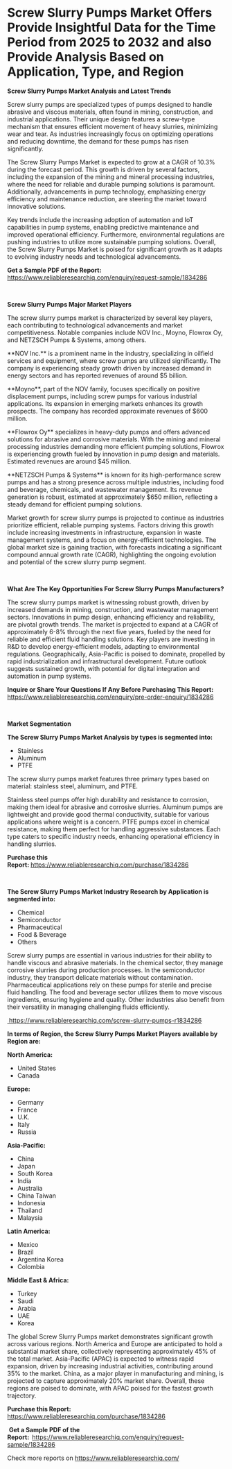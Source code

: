 <p><h1>Screw Slurry Pumps Market Offers Provide Insightful Data for the Time Period from 2025 to 2032 and also Provide Analysis Based on Application, Type, and Region</h1></p><p><strong>Screw Slurry Pumps Market Analysis and Latest Trends</strong></p>
<p><p>Screw slurry pumps are specialized types of pumps designed to handle abrasive and viscous materials, often found in mining, construction, and industrial applications. Their unique design features a screw-type mechanism that ensures efficient movement of heavy slurries, minimizing wear and tear. As industries increasingly focus on optimizing operations and reducing downtime, the demand for these pumps has risen significantly.</p><p>The Screw Slurry Pumps Market is expected to grow at a CAGR of 10.3% during the forecast period. This growth is driven by several factors, including the expansion of the mining and mineral processing industries, where the need for reliable and durable pumping solutions is paramount. Additionally, advancements in pump technology, emphasizing energy efficiency and maintenance reduction, are steering the market toward innovative solutions.</p><p>Key trends include the increasing adoption of automation and IoT capabilities in pump systems, enabling predictive maintenance and improved operational efficiency. Furthermore, environmental regulations are pushing industries to utilize more sustainable pumping solutions. Overall, the Screw Slurry Pumps Market is poised for significant growth as it adapts to evolving industry needs and technological advancements.</p></p>
<p><strong>Get a Sample PDF of the Report:&nbsp;</strong> <a href="https://www.reliableresearchiq.com/enquiry/request-sample/1834286?utm_campaign=2278&utm_medium=2&utm_source=Github&utm_content=ia&utm_term=28022025&utm_id=screw-slurry-pumps">https://www.reliableresearchiq.com/enquiry/request-sample/1834286</a></p>
<p>&nbsp;</p>
<p><strong>Screw Slurry Pumps Major Market Players</strong></p>
<p><p>The screw slurry pumps market is characterized by several key players, each contributing to technological advancements and market competitiveness. Notable companies include NOV Inc., Moyno, Flowrox Oy, and NETZSCH Pumps & Systems, among others.</p><p>**NOV Inc.** is a prominent name in the industry, specializing in oilfield services and equipment, where screw pumps are utilized significantly. The company is experiencing steady growth driven by increased demand in energy sectors and has reported revenues of around $5 billion.</p><p>**Moyno**, part of the NOV family, focuses specifically on positive displacement pumps, including screw pumps for various industrial applications. Its expansion in emerging markets enhances its growth prospects. The company has recorded approximate revenues of $600 million.</p><p>**Flowrox Oy** specializes in heavy-duty pumps and offers advanced solutions for abrasive and corrosive materials. With the mining and mineral processing industries demanding more efficient pumping solutions, Flowrox is experiencing growth fueled by innovation in pump design and materials. Estimated revenues are around $45 million.</p><p>**NETZSCH Pumps & Systems** is known for its high-performance screw pumps and has a strong presence across multiple industries, including food and beverage, chemicals, and wastewater management. Its revenue generation is robust, estimated at approximately $650 million, reflecting a steady demand for efficient pumping solutions.</p><p>Market growth for screw slurry pumps is projected to continue as industries prioritize efficient, reliable pumping systems. Factors driving this growth include increasing investments in infrastructure, expansion in waste management systems, and a focus on energy-efficient technologies. The global market size is gaining traction, with forecasts indicating a significant compound annual growth rate (CAGR), highlighting the ongoing evolution and potential of the screw slurry pump segment.</p></p>
<p>&nbsp;</p>
<p><strong>What Are The Key Opportunities For Screw Slurry Pumps Manufacturers?</strong></p>
<p><p>The screw slurry pumps market is witnessing robust growth, driven by increased demands in mining, construction, and wastewater management sectors. Innovations in pump design, enhancing efficiency and reliability, are pivotal growth trends. The market is projected to expand at a CAGR of approximately 6-8% through the next five years, fueled by the need for reliable and efficient fluid handling solutions. Key players are investing in R&D to develop energy-efficient models, adapting to environmental regulations. Geographically, Asia-Pacific is poised to dominate, propelled by rapid industrialization and infrastructural development. Future outlook suggests sustained growth, with potential for digital integration and automation in pump systems.</p></p>
<p><strong>Inquire or Share Your Questions If Any Before Purchasing This Report:</strong> <a href="https://www.reliableresearchiq.com/enquiry/pre-order-enquiry/1834286?utm_campaign=2278&utm_medium=2&utm_source=Github&utm_content=ia&utm_term=28022025&utm_id=screw-slurry-pumps">https://www.reliableresearchiq.com/enquiry/pre-order-enquiry/1834286</a></p>
<p>&nbsp;</p>
<p><strong>Market Segmentation</strong></p>
<p><strong>The Screw Slurry Pumps Market Analysis by types is segmented into:</strong></p>
<p><ul><li>Stainless</li><li>Aluminum</li><li>PTFE</li></ul></p>
<p><p>The screw slurry pumps market features three primary types based on material: stainless steel, aluminum, and PTFE. </p><p>Stainless steel pumps offer high durability and resistance to corrosion, making them ideal for abrasive and corrosive slurries. Aluminum pumps are lightweight and provide good thermal conductivity, suitable for various applications where weight is a concern. PTFE pumps excel in chemical resistance, making them perfect for handling aggressive substances. Each type caters to specific industry needs, enhancing operational efficiency in handling slurries.</p></p>
<p><strong>Purchase this Report:&nbsp;</strong><a href="https://www.reliableresearchiq.com/purchase/1834286?utm_campaign=2278&utm_medium=2&utm_source=Github&utm_content=ia&utm_term=28022025&utm_id=screw-slurry-pumps">https://www.reliableresearchiq.com/purchase/1834286</a></p>
<p>&nbsp;</p>
<p><strong>The Screw Slurry Pumps Market Industry Research by Application is segmented into:</strong></p>
<p><ul><li>Chemical</li><li>Semiconductor</li><li>Pharmaceutical</li><li>Food & Beverage</li><li>Others</li></ul></p>
<p><p>Screw slurry pumps are essential in various industries for their ability to handle viscous and abrasive materials. In the chemical sector, they manage corrosive slurries during production processes. In the semiconductor industry, they transport delicate materials without contamination. Pharmaceutical applications rely on these pumps for sterile and precise fluid handling. The food and beverage sector utilizes them to move viscous ingredients, ensuring hygiene and quality. Other industries also benefit from their versatility in managing challenging fluids efficiently.</p></p>
<p><a href="https://www.reliableresearchiq.com/screw-slurry-pumps-r1834286?utm_campaign=2278&utm_medium=2&utm_source=Github&utm_content=ia&utm_term=28022025&utm_id=screw-slurry-pumps">&nbsp;https://www.reliableresearchiq.com/screw-slurry-pumps-r1834286</a></p>
<p><strong>In terms of Region, the Screw Slurry Pumps Market Players available by Region are:</strong></p>
<p>
    <p> <strong> North America: </strong>
        <ul>
            <li>United States</li>
            <li>Canada</li>
        </ul>
        </p> 
    <p> <strong> Europe: </strong>
        <ul>
            <li>Germany</li>
            <li>France</li>
            <li>U.K.</li>
            <li>Italy</li>
            <li>Russia</li>
        </ul>
        </p> 
    <p> <strong> Asia-Pacific: </strong>
        <ul>
            <li>China</li>
            <li>Japan</li>
            <li>South Korea</li>
            <li>India</li>
            <li>Australia</li>
            <li>China Taiwan</li>
            <li>Indonesia</li>
            <li>Thailand</li>
            <li>Malaysia</li>
        </ul>
        </p> 
    <p> <strong> Latin America: </strong>
        <ul>
            <li>Mexico</li>
            <li>Brazil</li>
            <li>Argentina Korea</li>
            <li>Colombia</li>
        </ul>
        </p> 
    <p> <strong> Middle East & Africa: </strong>
        <ul>
            <li>Turkey</li>
            <li>Saudi</li>
            <li>Arabia</li>
            <li>UAE</li>
            <li>Korea</li>
        </ul>
    </p>
    </p>
<p><p>The global Screw Slurry Pumps market demonstrates significant growth across various regions. North America and Europe are anticipated to hold a substantial market share, collectively representing approximately 45% of the total market. Asia-Pacific (APAC) is expected to witness rapid expansion, driven by increasing industrial activities, contributing around 35% to the market. China, as a major player in manufacturing and mining, is projected to capture approximately 20% market share. Overall, these regions are poised to dominate, with APAC poised for the fastest growth trajectory.</p></p>
<p><strong>Purchase this Report: </strong><a href="https://www.reliableresearchiq.com/purchase/1834286?utm_campaign=2278&utm_medium=2&utm_source=Github&utm_content=ia&utm_term=28022025&utm_id=screw-slurry-pumps">https://www.reliableresearchiq.com/purchase/1834286</a></p>
<p>&nbsp;<strong>Get a Sample PDF of the Report:&nbsp;&nbsp;</strong><a href="https://www.reliableresearchiq.com/enquiry/request-sample/1834286?utm_campaign=2278&utm_medium=2&utm_source=Github&utm_content=ia&utm_term=28022025&utm_id=screw-slurry-pumps">https://www.reliableresearchiq.com/enquiry/request-sample/1834286</a></p>
<p><strong></strong></p>
<p>Check more reports on <a href="https://www.reliableresearchiq.com/?utm_campaign=2278&utm_medium=2&utm_source=Github&utm_content=ia&utm_term=28022025&utm_id=screw-slurry-pumps">https://www.reliableresearchiq.com/</a></p>
